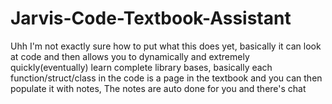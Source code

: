 # Jarvis-Code-Textbook-Assistant
Uhh I'm not exactly sure how to put what this does yet, basically it can look at code and then allows you to dynamically and extremely quickly(eventually) learn complete library bases, basically each function/struct/class in the code is a page in the textbook and you can then populate it with notes, The notes are auto done for you and there's chat
